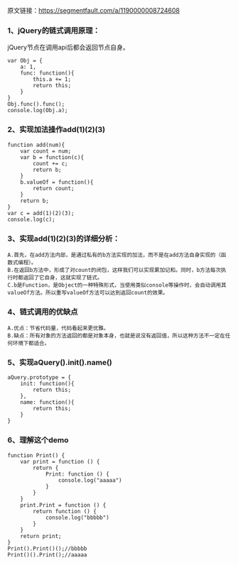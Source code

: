 原文链接：https://segmentfault.com/a/1190000008724608

### 1、jQuery的链式调用原理：
jQuery节点在调用api后都会返回节点自身。

    var Obj = {
        a: 1,
        func: function(){
            this.a += 1;
            return this;
        }
    }
    Obj.func().func();
    console.log(Obj.a);

### 2、实现加法操作add(1)(2)(3)
    function add(num){
        var count = num;
        var b = function(c){
            count += c;
            return b;
        }   
        b.valueOf = function(){
            return count;
        }
        return b;
    }
    var c = add(1)(2)(3);
    console.log(c);

### 3、实现add(1)(2)(3)的详细分析：

    A.首先，在add方法内部，是通过私有的b方法实现的加法，而不是在add方法自身实现的（函数式编程）。
    B.在返回b方法中，形成了对count的闭包，这样我们可以实现累加记和。同时，b方法每次执行时都返回了它自身，这就实现了链式。
    C.b是Function，是Object的一种特殊形式，当使用类似console等操作时，会自动调用其valueOf方法。所以重写valueOf方法可以达到返回count的效果。

### 4、链式调用的优缺点
    A.优点：节省代码量，代码看起来更优雅。
    B.缺点：所有对象的方法返回的都是对象本身，也就是说没有返回值，所以这种方法不一定在任何环境下都适合。

### 5、实现aQuery().init().name()
    aQuery.prototype = {
        init: function(){
            return this;
        },
        name: function(){
            return this;
        }
    }

### 6、理解这个demo
    function Print() {
        var print = function () {
            return {
                Print: function () {
                    console.log("aaaaa")
                }
            }
        }
        print.Print = function () {
            return function () {
                console.log("bbbbb")
            }
        }
        return print;
    }
    Print().Print()();//bbbbb
    Print()().Print();//aaaaa



